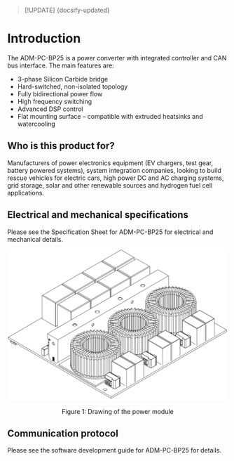 > [!UPDATE] {docsify-updated}
# Introduction

The ADM-PC-BP25 is a power converter with integrated controller and CAN bus interface. The main features are:

- 3-phase Silicon Carbide bridge
- Hard-switched, non-isolated topology
- Fully bidirectional power flow
- High frequency switching
- Advanced DSP control
- Flat mounting surface – compatible with extruded heatsinks and watercooling

## Who is this product for?

Manufacturers of power electronics equipment (EV chargers, test gear, battery powered systems), system integration companies, looking to build rescue vehicles for electric cars, high power DC and AC charging systems, grid storage, solar and other renewable sources and hydrogen fuel cell applications.

## Electrical and mechanical specifications

Please see the Specification Sheet for ADM-PC-BP25 for electrical and mechanical details.

<div class="bigger-300">

![afe drwaing](images/drawing.png "afe drawing")
</div>
<figcaption style="text-align: center">Figure 1: Drawing of the power module</figcaption>

## Communication protocol

Please see the software development guide for ADM-PC-BP25 for details.

